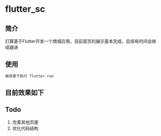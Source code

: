 # flutter_sc
## 简介
打算基于Flutter开发一个商城应用，目前首页的展示基本完成，后续有时间会继续跟进

## 使用
```dart
根目录下执行 flutter run
```
## 目前效果如下



## Todo
1. 完善其他页面
2. 优化代码结构

